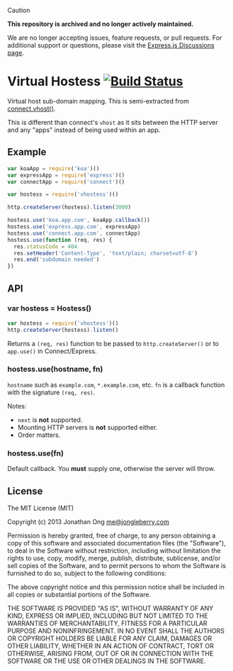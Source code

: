 > [!CAUTION]
> **This repository is archived and no longer actively maintained.**
>
> We are no longer accepting issues, feature requests, or pull requests.
> For additional support or questions, please visit the [Express.js Discussions page](https://github.com/expressjs/express/discussions).


# Virtual Hostess [![Build Status](https://travis-ci.org/expressjs/vhostess.png)](https://travis-ci.org/expressjs/vhostess)

Virtual host sub-domain mapping. This is semi-extracted from [connect.vhost()](http://www.senchalabs.org/connect/vhost.html).

This is different than connect's `vhost` as it sits between the HTTP server and any "apps" instead of being used within an app.

## Example

```js
var koaApp = require('koa')()
var expressApp = require('express')()
var connectApp = require('connect')()

var hostess = require('vhostess')()

http.createServer(hostess).listen(3000)

hostess.use('koa.app.com', koaApp.callback())
hostess.use('express.app.com', expressApp)
hostess.use('connect.app.com', connectApp)
hostess.use(function (req, res) {
  res.statusCode = 404
  res.setHeader('Content-Type', 'text/plain; charset=utf-8')
  res.end('subdomain needed')
})
```

## API

### var hostess = Hostess()

```js
var hostess = require('vhostess')()
http.createServer(hostess).listen()
```

Returns a `(req, res)` function to be passed to `http.createServer()` or to `app.use()` in Connect/Express.

### hostess.use(hostname, fn)

`hostname` such as `example.com`, `*.example.com`, etc. `fn` is a callback function with the signature `(req, res)`.

Notes:

- `next` is __not__ supported.
- Mounting HTTP servers is __not__ supported either.
- Order matters.

### hostess.use(fn)

Default callback. You __must__ supply one, otherwise the server will throw.

## License

The MIT License (MIT)

Copyright (c) 2013 Jonathan Ong me@jongleberry.com

Permission is hereby granted, free of charge, to any person obtaining a copy
of this software and associated documentation files (the "Software"), to deal
in the Software without restriction, including without limitation the rights
to use, copy, modify, merge, publish, distribute, sublicense, and/or sell
copies of the Software, and to permit persons to whom the Software is
furnished to do so, subject to the following conditions:

The above copyright notice and this permission notice shall be included in
all copies or substantial portions of the Software.

THE SOFTWARE IS PROVIDED "AS IS", WITHOUT WARRANTY OF ANY KIND, EXPRESS OR
IMPLIED, INCLUDING BUT NOT LIMITED TO THE WARRANTIES OF MERCHANTABILITY,
FITNESS FOR A PARTICULAR PURPOSE AND NONINFRINGEMENT. IN NO EVENT SHALL THE
AUTHORS OR COPYRIGHT HOLDERS BE LIABLE FOR ANY CLAIM, DAMAGES OR OTHER
LIABILITY, WHETHER IN AN ACTION OF CONTRACT, TORT OR OTHERWISE, ARISING FROM,
OUT OF OR IN CONNECTION WITH THE SOFTWARE OR THE USE OR OTHER DEALINGS IN
THE SOFTWARE.
